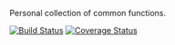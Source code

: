 Personal collection of common functions.

[![Build Status](https://travis-ci.org/farzher/prelude-ls-extended.svg?branch=master)](https://travis-ci.org/farzher/prelude-ls-extended)
[![Coverage Status](https://coveralls.io/repos/farzher/prelude-ls-extended/badge.png?branch=master)](https://coveralls.io/r/farzher/prelude-ls-extended?branch=master)
